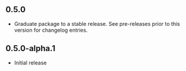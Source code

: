 ## 0.5.0

 - Graduate package to a stable release. See pre-releases prior to this version for changelog entries.

## 0.5.0-alpha.1

* Initial release
